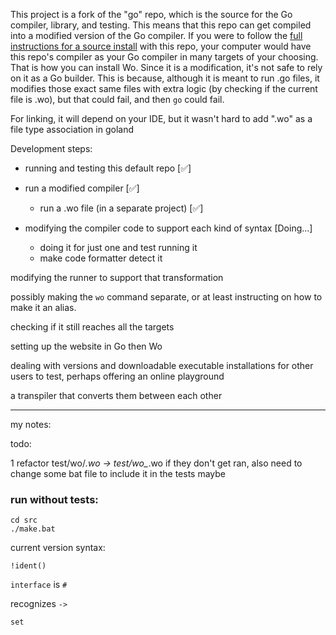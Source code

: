 This project is a fork of the "go" repo, which is the source for the Go compiler, library, and testing. This means that this repo can get compiled into a modified version of the Go compiler. If you were to follow the [full instructions for a source install](https://go.dev/doc/install/source#bootstrapFromCrosscompiledSource) with this repo, your computer would have this repo's compiler as your Go compiler in many targets of your choosing. That is how you can install Wo. Since it is a modification, it's not safe to rely on it as a Go builder. This is because, although it is meant to run .go files, it modifies those exact same files with extra logic (by checking if the current file is .wo), but that could fail, and then `go` could fail.

For linking, it will depend on your IDE, but it wasn't hard to add ".wo" as a file type association in goland

Development steps:

- running and testing this default repo [✅]

- run a modified compiler [✅]
    - run a .wo file (in a separate project) [✅]

- modifying the compiler code to support each kind of syntax [Doing...]
  - doing it for just one and test running it
  - make code formatter detect it

modifying the runner to support that transformation

possibly making the `wo` command separate, or at least instructing on how to make it an alias.

checking if it still reaches all the targets

setting up the website in Go then Wo

dealing with versions and downloadable executable installations for other users to test, perhaps offering an online playground

a transpiler that converts them between each other

---

my notes:

todo:

1 refactor test/wo/*.wo -> test/wo_*.wo if they don't get ran, also need to change some bat file to include it in the tests maybe

### run without tests:
```
cd src
./make.bat
```

current version syntax:

`!ident()`

`interface` is `#`

recognizes `->`

`set`
